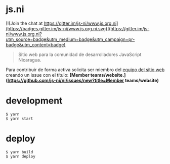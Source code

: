# js.ni

[![Join the chat at https://gitter.im/js-ni/www.js.org.ni](https://badges.gitter.im/js-ni/www.js.org.ni.svg)](https://gitter.im/js-ni/www.js.org.ni?utm_source=badge&utm_medium=badge&utm_campaign=pr-badge&utm_content=badge)

> Sitio web para la comunidad de desarrolladores JavaScript Nicaragua.

Para contribuir de forma activa solicita ser miembro del [equipo del sitio web](https://github.com/orgs/js-ni/teams/website/members) creando un issue con el título: **[Member teams/website.](https://github.com/js-ni/ni/issues/new?title=Member teams/website)**

# development

    $ yarn
    $ yarn start

# deploy

    $ yarn build
    $ yarn deploy
